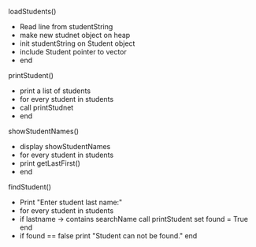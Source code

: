 loadStudents()
- Read line from studentString 
- make new studnet object on heap
- init studentString on Student object
- include Student pointer to vector
- end 

printStudent()
- print a list of students 
- for every student in students 
- call printStudnet
- end 

showStudentNames()
- display showStudentNames
- for every student in students
- print getLastFirst()
- end 

findStudent()
- Print "Enter student last name:"
- for every student in students 
- if lastname -> contains searchName
	call printStudent 
	set found = True 
	end
- if found == false
	print "Student can not be found."
	end 

